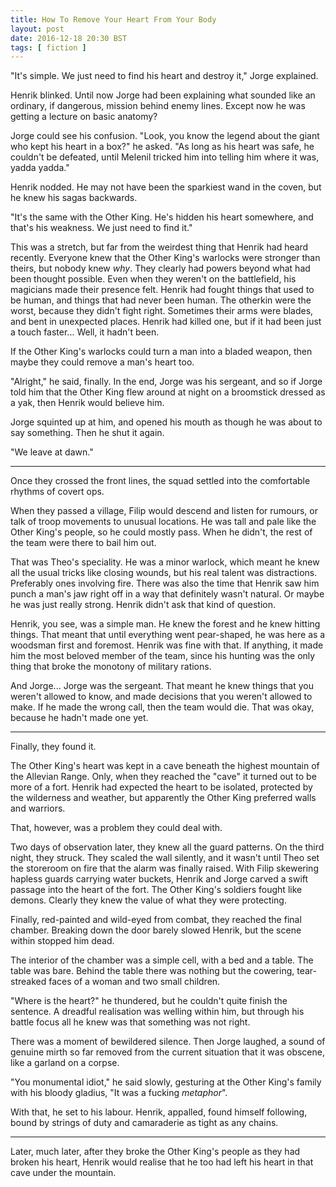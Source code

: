 ```yaml
--- 
title: How To Remove Your Heart From Your Body 
layout: post
date: 2016-12-18 20:30 BST
tags: [ fiction ] 
---
```


"It's simple. We just need to find his heart and destroy it," Jorge explained.

Henrik blinked. Until now Jorge had been explaining what sounded like an
ordinary, if dangerous, mission behind enemy lines. Except now he was getting
a lecture on basic anatomy?

Jorge could see his confusion. "Look, you know the legend about the giant who
kept his heart in a box?" he asked. "As long as his heart was safe, he couldn't
be defeated, until Melenil tricked him into telling him where it was, yadda
yadda."

Henrik nodded. He may not have been the sparkiest wand in the coven, but he knew
his sagas backwards.

"It's the same with the Other King. He's hidden his heart somewhere, and that's
his weakness. We just need to find it."

<!-- more -->

This was a stretch, but far from the weirdest thing that Henrik had heard
recently. Everyone knew that the Other King's warlocks were stronger than
theirs, but nobody knew *why*. They clearly had powers beyond what had been
thought possible. Even when they weren't on the battlefield, his magicians made
their presence felt. Henrik had fought things that used to be human, and things
that had never been human. The otherkin were the worst, because they didn't
fight right. Sometimes their arms were blades, and bent in unexpected places.
Henrik had killed one, but if it had been just a touch faster... Well, it hadn't
been.

If the Other King's warlocks could turn a man into a bladed weapon, then maybe
they could remove a man's heart too.

"Alright," he said, finally. In the end, Jorge was his sergeant, and so if Jorge
told him that the Other King flew around at night on a broomstick dressed as a
yak, then Henrik would believe him.

Jorge squinted up at him, and opened his mouth as though he was about to say
something. Then he shut it again.

"We leave at dawn."

---

Once they crossed the front lines, the squad settled into the comfortable
rhythms of covert ops.

When they passed a village, Filip would descend and listen for rumours, or talk
of troop movements to unusual locations. He was tall and pale like the Other
King's people, so he could mostly pass. When he didn't, the rest of the team
were there to bail him out.

That was Theo's speciality. He was a minor warlock, which meant he knew all the
usual tricks like closing wounds, but his real talent was distractions.
Preferably ones involving fire. There was also the time that Henrik saw him
punch a man's jaw right off in a way that definitely wasn't natural. Or maybe he
was just really strong. Henrik didn't ask that kind of question.

Henrik, you see, was a simple man. He knew the forest and he knew hitting
things. That meant that until everything went pear-shaped, he was here as a
woodsman first and foremost. Henrik was fine with that. If anything, it made him
the most beloved member of the team, since his hunting was the only thing that
broke the monotony of military rations.

And Jorge... Jorge was the sergeant. That meant he knew things that you weren't
allowed to know, and made decisions that you weren't allowed to make. If he made
the wrong call, then the team would die. That was okay, because he hadn't made
one yet.

---

Finally, they found it.

The Other King's heart was kept in a cave beneath the highest mountain of the
Allevian Range. Only, when they reached the "cave" it turned out to be more of a
fort. Henrik had expected the heart to be isolated, protected by the wilderness
and weather, but apparently the Other King preferred walls and warriors.

That, however, was a problem they could deal with.

Two days of observation later, they knew all the guard patterns. On the third
night, they struck. They scaled the wall silently, and it wasn't until Theo set
the storeroom on fire that the alarm was finally raised. With Filip skewering
hapless guards carrying water buckets, Henrik and Jorge carved a swift passage
into the heart of the fort. The Other King's soldiers fought like demons.
Clearly they knew the value of what they were protecting.

Finally, red-painted and wild-eyed from combat, they reached the final chamber.
Breaking down the door barely slowed Henrik, but the scene within stopped him
dead. 

The interior of the chamber was a simple cell, with a bed and a table. The table
was bare. Behind the table there was nothing but the cowering, tear-streaked faces of a 
woman and two small children.

"Where is the heart?" he thundered, but he couldn't quite finish the sentence. A
dreadful realisation was welling within him, but through his battle focus all he
knew was that something was not right.

There was a moment of bewildered silence. Then Jorge laughed, a sound of genuine
mirth so far removed from the current situation that it was obscene, like a
garland on a corpse.

"You monumental idiot," he said slowly, gesturing at the Other King's family
with his bloody gladius, "It was a fucking *metaphor*".

With that, he set to his labour. Henrik, appalled, found himself following,
bound by strings of duty and camaraderie as tight as any chains.

---

Later, much later, after they broke the Other King's people as they had broken
his heart, Henrik would realise that he too had left his heart in that cave
under the mountain.
